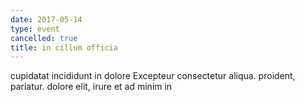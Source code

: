 ```yaml
---
date: 2017-05-14
type: event
cancelled: true
title: in cillum officia
---
```

cupidatat incididunt in dolore Excepteur consectetur aliqua. proident, pariatur. dolore elit, irure et ad minim in
